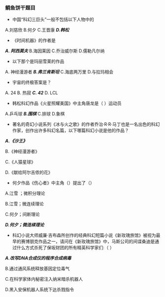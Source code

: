 ### 鲷鱼饼干题目


- 中国“科幻三巨头”一般不包括以下人物中的

A.刘慈欣  B.何夕  C.王晋康  ***D.韩松***



- 《时间机器》的作者是

***A.  阿西莫夫***  B.海因莱因  C.乔治威尔斯  D.儒勒凡尔纳



- 以下那个是玛丽雪莱的作品

A.  神经漫游者  ***B.弗兰肯斯坦***  C.海底两万里  D.与拉玛相会



- 宇宙的终极答案是？

A. 24 B. 热寂 ***C. 42*** D. LCL



- 韩松科幻作品《火星照耀美国》中主角唐龙是（ ）运动员

A.乒乓球   ***B.围棋***   C.排球   D.象棋



- 著名的奇幻小说系列《冰与火之歌》的作者乔治·R·R·马丁也是一名出色的科幻作家，创作出许多科幻名篇，以下哪篇科幻小说是他的作品？

***A.《沙王》***

B.《神经漫游者》

C.《人猿星球》

D.《献给阿尔吉侬的花》



- 何夕作品《伤心者》中主角（）提出了（）

A.江雪 ；微积分理论

B.江雪；微连续理论

C.何夕；间断理论

***D.何夕；微连续理论***



- 科幻小说大师威廉·吉布森所创作的经典科幻短篇小说《新玫瑰旅馆》被视为最早的赛博朋克作品之一，请问在《新玫瑰旅馆》中，马斯公司的间谍桑迪是通过什么方式杀死了保坂财团的所有精英科学家们:（  ）

***A.改写DNA合成仪的程序合成病毒***

B.通过通风系统释放基因定位毒气

C.在科学家体内秘密注入纳米暗杀机器人

D.黑入安保机器人系统下达杀戮指令